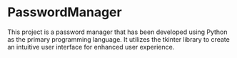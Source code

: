 # PasswordManager
This project is a password manager that has been developed using Python as the primary programming language. It utilizes the tkinter library to create an intuitive user interface for enhanced user experience.
